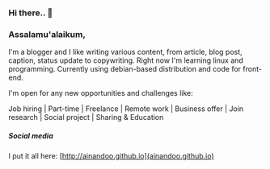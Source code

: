 ### Hi there.. 👋
### Assalamu'alaikum,

I'm a blogger and I like writing various content, from article, blog post, caption, status update to copywriting. Right now I'm learning linux and programming. Currently using debian-based distribution and code for front-end.

I'm open for any new opportunities and challenges like:

Job hiring | Part-time | Freelance | Remote work | Business offer | Join research | Social project | Sharing & Education

##### Social media

I put it all here: [http://ainandoo.github.io](ainandoo.github.io)


<!--
**ainandoo/ainandoo** is a ✨ _special_ ✨ repository because its `README.md` (this file) appears on your GitHub profile.

Here are some ideas to get you started:

- 🔭 I’m currently working on ...
- 🌱 I’m currently learning ...
- 👯 I’m looking to collaborate on ...
- 🤔 I’m looking for help with ...
- 💬 Ask me about ...
- 📫 How to reach me: ...
- 😄 Pronouns: ...
- ⚡ Fun fact: ...
-->
